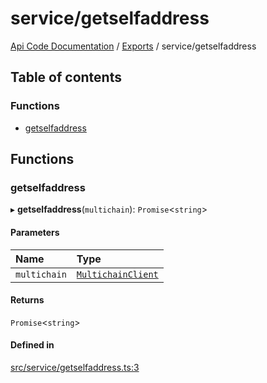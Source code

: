 # service/getselfaddress
[Api Code Documentation](../README.md) / [Exports](../modules.md) / service/getselfaddress

## Table of contents

### Functions

- [getselfaddress](service_getselfaddress.md#getselfaddress)

## Functions

### getselfaddress

▸ **getselfaddress**(`multichain`): `Promise`\<`string`\>

#### Parameters

| Name | Type |
| :------ | :------ |
| `multichain` | [`MultichainClient`](../interfaces/service_Client_h.MultichainClient.md) |

#### Returns

`Promise`\<`string`\>

#### Defined in

[src/service/getselfaddress.ts:3](https://github.com/openkfw/TruBudget/blob/92640998/api/src/service/getselfaddress.ts#L3)
